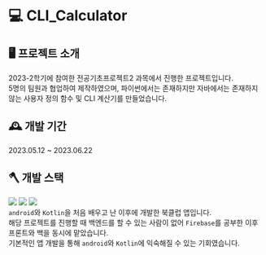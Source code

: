 # 💻 CLI_Calculator

## 🖥️ 프로젝트 소개
2023-2학기에 참여한 전공기초프로젝트2 과목에서 진행한 프로젝트입니다. <br>
5명의 팀원과 협업하여 제작하였으며, 파이썬에서는 존재하지만 자바에서는 존재하지 않는 사용자 정의 함수 및 CLI 계산기를 만들었습니다. 

## 🕰️ 개발 기간
2023.05.12 ~ 2023.06.22


## 🪓 개발 스택
<img
    src="https://img.shields.io/badge/android-34A853?style=flat&logo=android&logoColor=white"
  />
<img
  src="https://img.shields.io/badge/kotlin-7F52FF?style=flat&logo=kotlin&logoColor=white"
/>
<img
  src="https://img.shields.io/badge/firebase-FFCA28?style=flat&logo=firebase&logoColor=white"
/> <br>
`android`와 `Kotlin`을 처음 배우고 난 이후에 개발한 북클럽 앱입니다. <br>
해당 프로젝트를 진행할 때 백엔드를 할 수 있는 사람이 없어 `Firebase`를 공부한 이후 프론트와 백을 동시에 맡았습니다.<br>
기본적인 앱 개발을 통해 `android`와 `Kotlin`에 익숙해질 수 있는 기회였습니다. 
